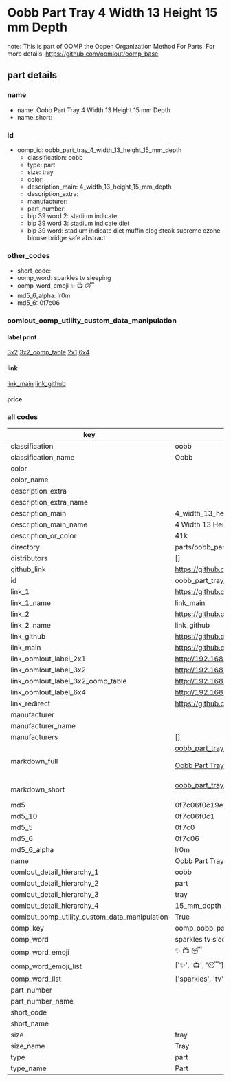 # Oobb Part Tray 4 Width 13 Height 15 mm Depth  

note: This is part of OOMP the Oopen Organization Method For Parts. For more details: https://github.com/oomlout/oomp_base

##  part details
  







### name
* name: Oobb Part Tray 4 Width 13 Height 15 mm Depth
* name_short: 
### id
* oomp_id: oobb_part_tray_4_width_13_height_15_mm_depth
  * classification: oobb
  * type: part
  * size: tray
  * color: 
  * description_main: 4_width_13_height_15_mm_depth
  * description_extra: 
  * manufacturer: 
  * part_number: 
  * bip 39 word 2: stadium indicate
  * bip 39 word 3: stadium indicate diet
  * bip 39 word: stadium indicate diet muffin clog steak supreme ozone blouse bridge safe abstract

### other_codes
* short_code: 
* oomp_word: sparkles tv sleeping
* oomp_word_emoji :sparkles: :tv: :sleeping:
* md5_6_alpha: lr0m
* md5_6: 0f7c06






### oomlout_oomp_utility_custom_data_manipulation
#### label print
[3x2](http://192.168.1.245:1112/?label=oomp%20lr0m)
[3x2_oomp_table](http://192.168.1.108:1112/?label=oomp%20lr0m)
[2x1](http://192.168.1.242:1112/?label=oomp%20lr0m)
[6x4](http://192.168.1.55:1112/?label=oomp%20lr0m)    

#### link

[link_main](https://github.com/oomlout/oomlout_oomp_version_1_messy/tree/main/parts/oobb_part_tray_4_width_13_height_15_mm_depth) [link_github](https://github.com/oomlout/oomlout_oomp_version_1_messy/tree/main/parts/oobb_part_tray_4_width_13_height_15_mm_depth)                             

#### price







### all codes 
| key | value |  
| --- | --- |  
| classification | oobb |  
| classification_name | Oobb |  
| color |  |  
| color_name |  |  
| description_extra |  |  
| description_extra_name |  |  
| description_main | 4_width_13_height_15_mm_depth |  
| description_main_name | 4 Width 13 Height 15 mm Depth |  
| description_or_color | 41k |  
| directory | parts/oobb_part_tray_4_width_13_height_15_mm_depth |  
| distributors | [] |  
| github_link | https://github.com/oomlout/oomlout_oomp_part_src/tree/main/parts/oobb_part_tray_4_width_13_height_15_mm_depth |  
| id | oobb_part_tray_4_width_13_height_15_mm_depth |  
| link_1 | https://github.com/oomlout/oomlout_oomp_version_1_messy/tree/main/parts/oobb_part_tray_4_width_13_height_15_mm_depth |  
| link_1_name | link_main |  
| link_2 | https://github.com/oomlout/oomlout_oomp_version_1_messy/tree/main/parts/oobb_part_tray_4_width_13_height_15_mm_depth |  
| link_2_name | link_github |  
| link_github | https://github.com/oomlout/oomlout_oomp_version_1_messy/tree/main/parts/oobb_part_tray_4_width_13_height_15_mm_depth |  
| link_main | https://github.com/oomlout/oomlout_oomp_version_1_messy/tree/main/parts/oobb_part_tray_4_width_13_height_15_mm_depth |  
| link_oomlout_label_2x1 | http://192.168.1.242:1112/?label=oomp%20lr0m |  
| link_oomlout_label_3x2 | http://192.168.1.245:1112/?label=oomp%20lr0m |  
| link_oomlout_label_3x2_oomp_table | http://192.168.1.108:1112/?label=oomp%20lr0m |  
| link_oomlout_label_6x4 | http://192.168.1.55:1112/?label=oomp%20lr0m |  
| link_redirect | https://github.com/oomlout/oomlout_oomp_version_1_messy/tree/main/parts/oobb_part_tray_4_width_13_height_15_mm_depth |  
| manufacturer |  |  
| manufacturer_name |  |  
| manufacturers | [] |  
| markdown_full | [oobb_part_tray_4_width_13_height_15_mm_depth](none)<br>[](none)<br>[Oobb Part Tray 4 Width 13 Height 15 Mm Depth](none)<br><br> |  
| markdown_short | [oobb_part_tray_4_width_13_height_15_mm_depth](none)<br><br> |  
| md5 | 0f7c06f0c19e9b3f5415c9127b5cbe9f |  
| md5_10 | 0f7c06f0c1 |  
| md5_5 | 0f7c0 |  
| md5_6 | 0f7c06 |  
| md5_6_alpha | lr0m |  
| name | Oobb Part Tray 4 Width 13 Height 15 mm Depth |  
| oomlout_detail_hierarchy_1 | oobb |  
| oomlout_detail_hierarchy_2 | part |  
| oomlout_detail_hierarchy_3 | tray |  
| oomlout_detail_hierarchy_4 | 15_mm_depth |  
| oomlout_oomp_utility_custom_data_manipulation | True |  
| oomp_key | oomp_oobb_part_tray_4_width_13_height_15_mm_depth |  
| oomp_word | sparkles tv sleeping |  
| oomp_word_emoji | :sparkles: :tv: :sleeping: |  
| oomp_word_emoji_list | [':sparkles:', ':tv:', ':sleeping:'] |  
| oomp_word_list | ['sparkles', 'tv', 'sleeping'] |  
| part_number |  |  
| part_number_name |  |  
| short_code |  |  
| short_name |  |  
| size | tray |  
| size_name | Tray |  
| type | part |  
| type_name | Part |  
